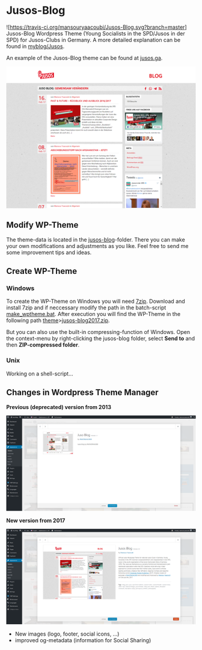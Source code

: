 # Jusos-Blog
![https://travis-ci.org/mansouryaacoubi/Jusos-Blog.svg?branch=master]
Jusos-Blog Wordpress Theme (Young Socialists in the SPD/Jusos in der SPD) for Jusos-Clubs in Germany.
A more detailed explanation can be found in [myblog/Jusos][myblog].

An example of the Jusos-Blog theme can be found at [jusos.ga][juexmp].

![Screenshot of Jusos-Blog ver. 2.0][screen]

## Modify WP-Theme
The theme-data is located in the [jusos-blog][jublog]-folder. There you can make
your own modifications and adjustments as you like. Feel free to send me some improvement tips
and ideas.

## Create WP-Theme

### Windows
To create the WP-Theme on Windows you will need [7zip][sevzip]. Download and install 7zip and
if neccessary modify the path in the batch-script [make_wptheme.bat][winscr].
After execution you will find the WP-Theme in the following path [theme][thmdir]>[jusos-blog2017.zip][thmzip].

But you can also use the built-in compressing-function of Windows. Open the context-menu by right-clicking
the jusos-blog folder, select **Send to** and then **ZIP-compressed folder**.

### Unix
Working on a shell-script...

## Changes in Wordpress Theme Manager

**Previous (deprecated) version from 2013**

![previous Jusos theme 2013][oldver]

**New version from 2017**

![new Jusos theme 2017][newver]

- New images (logo, footer, social icons, ...)
- improved og-metadata (information for Social Sharing)


[myblog]: <http://mansour.yaacoubi.com/create-your-own-jusos-blog/>
[sevzip]: <http://www.7-zip.org/>
[juexmp]: <http://jusos.ga>
[jublog]: <https://github.com/mansouryaacoubi/Jusos-Blog/blob/master/jusos-blog>
[winscr]: <https://github.com/mansouryaacoubi/Jusos-Blog/blob/master/make_wptheme.bat>
[thmdir]: <https://github.com/mansouryaacoubi/Jusos-Blog/blob/master/theme>
[thmzip]: <https://github.com/mansouryaacoubi/Jusos-Blog/raw/master/theme/jusos-blog2017.zip>
[oldver]: <https://github.com/mansouryaacoubi/Jusos-Blog/raw/master/design-update/ver1.1.png>
[newver]: <https://github.com/mansouryaacoubi/Jusos-Blog/raw/master/design-update/ver2.0.png>
[screen]: <https://github.com/mansouryaacoubi/Jusos-Blog/raw/master/jusos-blog/screenshot.png>